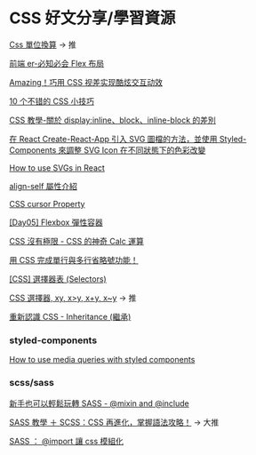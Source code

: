 # CSS 好文分享/學習資源

[Css 單位換算](https://ithelp.ithome.com.tw/articles/10222932) -> 推

[前端 er-必知必会 Flex 布局](https://juejin.cn/post/7085354502148063262#heading-7)

[Amazing！巧用 CSS 视差实现酷炫交互动效](https://juejin.cn/post/7087766484587380767)

[10 个不错的 CSS 小技巧](https://juejin.cn/post/7089997204252786702)

[CSS 教學-關於 display:inline、block、inline-block 的差別](https://ytclion.medium.com/css%E6%95%99%E5%AD%B8-%E9%97%9C%E6%96%BCdisplay-inline-inline-block-block%E7%9A%84%E5%B7%AE%E5%88%A5-1034f38eda82)

[在 React Create-React-App 引入 SVG 圖檔的方法，並使用 Styled-Components 來調整 SVG Icon 在不同狀態下的色彩改變](https://medium.com/itsoktomakemistakes/react-create-react-app-svg-icons-styled-component-570b4e9f07b)

[How to use SVGs in React](https://blog.logrocket.com/how-to-use-svgs-react/)

[align-self 屬性介紹](https://w3c.hexschool.com/flexbox/c3847835)

[CSS cursor Property](https://www.w3schools.com/cssref/pr_class_cursor.php)

[[Day05] Flexbox 彈性容器](https://ithelp.ithome.com.tw/articles/10238558#_=_)

[CSS 沒有極限 - CSS 的神奇 Calc 運算](https://ithelp.ithome.com.tw/articles/10130065)

[用 CSS 完成單行與多行省略號功能！](https://netivism.com.tw/blog/492)

[[CSS] 選擇器表 (Selectors)](https://ithelp.ithome.com.tw/articles/10243699)

[CSS 選擇器, xy, x>y, x+y, x~y](https://www.tpisoftware.com/tpu/articleDetails/2401) -> 推

[重新認識 CSS - Inheritance (繼承)](https://titangene.github.io/article/css-inheritance.html)

### styled-components

[How to use media queries with styled components](https://jsramblings.com/how-to-use-media-queries-with-styled-components/)

### scss/sass

[新手也可以輕鬆玩轉 SASS - @mixin and @include](https://5xruby.tw/posts/play-sass-mixin-and-include)

[SASS 教學 ＋ SCSS：CSS 再進化，掌握語法攻略！](https://frankknow.com/sass-tutorial/) -> 大推

[SASS ： @import 讓 css 模組化](https://ithelp.ithome.com.tw/articles/10193891)
